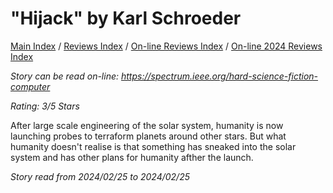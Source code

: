 # "Hijack" by Karl Schroeder

[Main Index](../../../README.md) / [Reviews Index](../../README.md) / [On-line Reviews Index](../README.md) / [On-line 2024 Reviews Index](README.md)

*Story can be read on-line: <https://spectrum.ieee.org/hard-science-fiction-computer>*

*Rating: 3/5 Stars*

After large scale engineering of the solar system, humanity is now launching probes to terraform planets around other stars. But what humanity doesn't realise is that something has sneaked into the solar system and has other plans for humanity afther the launch.

*Story read from 2024/02/25 to 2024/02/25*

